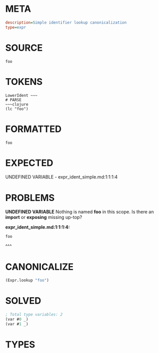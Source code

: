 # META
~~~ini
description=Simple identifier lookup canonicalization
type=expr
~~~
# SOURCE
~~~roc
foo
~~~
# TOKENS
~~~text
LowerIdent ~~~
# PARSE
~~~clojure
(lc "foo")
~~~
# FORMATTED
~~~roc
foo
~~~
# EXPECTED
UNDEFINED VARIABLE - expr_ident_simple.md:1:1:1:4
# PROBLEMS
**UNDEFINED VARIABLE**
Nothing is named **foo** in this scope.
Is there an **import** or **exposing** missing up-top?

**expr_ident_simple.md:1:1:1:4:**
```roc
foo
```
^^^


# CANONICALIZE
~~~clojure
(Expr.lookup "foo")
~~~
# SOLVED
~~~clojure
; Total type variables: 2
(var #0 _)
(var #1 _)
~~~
# TYPES
~~~roc
~~~
